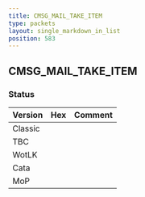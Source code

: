 ```yaml
---
title: CMSG_MAIL_TAKE_ITEM
type: packets
layout: single_markdown_in_list
position: 583
---
```


## CMSG_MAIL_TAKE_ITEM

### Status

Version | Hex | Comment
---------- | ---------- | ---------- 
Classic |  |  
TBC |  |  
WotLK |  |  
Cata |  |  
MoP |  |  